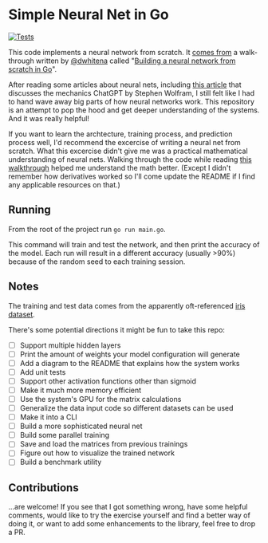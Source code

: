 # Simple Neural Net in Go

[![Tests](https://github.com/birdsean/neural-net-go/actions/workflows/go.yml/badge.svg)](https://github.com/birdsean/neural-net-go/actions/workflows/go.yml)

This code implements a neural network from scratch. It [comes from](https://github.com/dwhitena/gophernet) a walk-through written by [@dwhitena](https://github.com/dwhitena) called "[Building a neural network from scratch in Go](https://datadan.io/blog/neural-net-with-go)". 

After reading some articles about neural nets, including [this article](https://writings.stephenwolfram.com/2023/02/what-is-chatgpt-doing-and-why-does-it-work/) that discusses the mechanics ChatGPT by Stephen Wolfram, I still felt like I had to hand wave away big parts of how neural networks work. This repository is an attempt to pop the hood and get deeper understanding of the systems. And it was really helpful!

If you want to learn the archtecture, training process, and prediction process well, I'd recommend the excercise of writing a neural net from scratch. What this excercise didn't give me was a practical mathematical understanding of neural nets. Walking through the code while reading [this walkthrough](https://home.agh.edu.pl/~vlsi/AI/backp_t_en/backprop.html) helped me understand the math better. (Except I didn't remember how derivatives worked so I'll come update the README if I find any applicable resources on that.)

## Running

From the root of the project run `go run main.go`. 

This command will train and test the network, and then print the accuracy of the model. Each run will result in a different accuracy (usually >90%) because of the random seed to each training session.

## Notes

The training and test data comes from the apparently oft-referenced [iris dataset](https://archive.ics.uci.edu/ml/datasets/iris).

There's some potential directions it might be fun to take this repo:
- [ ] Support multiple hidden layers
- [ ] Print the amount of weights your model configuration will generate
- [ ] Add a diagram to the README that explains how the system works
- [ ] Add unit tests
- [ ] Support other activation functions other than sigmoid
- [ ] Make it much more memory efficient
- [ ] Use the system's GPU for the matrix calculations
- [ ] Generalize the data input code so different datasets can be used
- [ ] Make it into a CLI
- [ ] Build a more sophisticated neural net
- [ ] Build some parallel training
- [ ] Save and load the matrices from previous trainings
- [ ] Figure out how to visualize the trained network
- [ ] Build a benchmark utility

## Contributions

...are welcome! If you see that I got something wrong, have some helpful comments, would like to try the exercise yourself and find a better way of doing it, or want to add some enhancements to the library, feel free to drop a PR.
